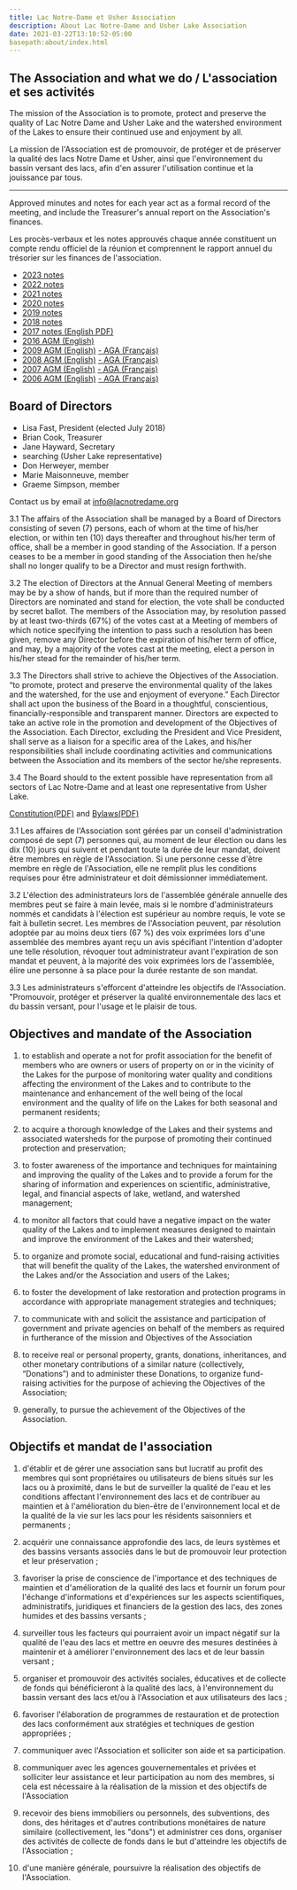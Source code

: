 ```yaml
---
title: Lac Notre-Dame et Usher Association
description: About Lac Notre-Dame and Usher Lake Association
date: 2021-03-22T13:10:52-05:00
basepath:about/index.html
---
```


## The Association and what we do / L'association et ses activités

The mission of the Association is to promote, protect and preserve the quality of Lac Notre Dame and Usher Lake and the watershed environment of the Lakes to ensure their continued use and enjoyment by all.

La mission de l'Association est de promouvoir, de protéger et de préserver la qualité des lacs Notre Dame et Usher, ainsi que l'environnement du bassin versant des lacs, afin d'en assurer l'utilisation continue et la jouissance par tous.

***

Approved minutes and notes for each year act as a formal record of the meeting, and include the Treasurer's annual report on the Association's finances.

Les procès-verbaux et les notes approuvés chaque année constituent un compte rendu officiel de la réunion et comprennent le rapport annuel du trésorier sur les finances de l'association.

* [2023 notes](2023BoardReport/)
* [2022 notes](2022BoardReport/)
* [2021 notes](2021BoardReport/)
* [2020 notes](2020BoardReport/)
* [2019 notes](2019BoardReport/)
* [2018 notes](2018BoardReport/)
* [2017 notes (English PDF)](/assets/docs/minutes/AGM_Minutes_2017.pdf)
* [2016 AGM (English)](/assets/docs/minutes/AGM_Minutes_2016.pdf)
* [2009 AGM (English)](/assets/docs/minutes/AGM_Minutes_2009.pdf) [- AGA (Français)](/assets/docs/minutes/fr/AGA_proces_2009.pdf)
* [2008 AGM (English)](/assets/docs/minutes/AGM_Minutes_2008.pdf) [- AGA (Français)](/assets/docs/minutes/fr/AGA_proces_2008.pdf)
* [2007 AGM (English)](/assets/docs/minutes/AGM_Minutes_2007.pdf) [- AGA (Français)](/assets/docs/minutes/fr/AGA_proces_2007.pdf)
* [2006 AGM (English)](/assets/docs/minutes/AGM_Minutes_2006.pdf) [- AGA (Français)](/assets/docs/minutes/fr/AGA_proces_2006.pdf)

## Board of Directors

* Lisa Fast, President (elected July 2018)
* Brian Cook, Treasurer
* Jane Hayward, Secretary
* searching (Usher Lake representative)
* Don Herweyer, member
* Marie Maisonneuve, member
* Graeme Simpson, member

Contact us by email at info@lacnotredame.org

3.1 The affairs of the Association shall be managed by a Board of Directors consisting of seven (7) persons, each of whom at the time of his/her election, or within ten (10) days thereafter and throughout his/her term of office, shall be a member in good standing of the Association.  If a person ceases to be a member in good standing of the Association then he/she shall no longer qualify to be a Director and must resign forthwith.

3.2 The election of Directors at the Annual General Meeting of members may be by a show of hands, but if more than the required number of Directors are nominated and stand for election, the vote shall be conducted by secret ballot. The members of the Association may, by resolution passed by at least two-thirds (67%) of the votes cast at a Meeting of members of which notice specifying the intention to pass such a resolution has been given, remove any Director before the expiration of his/her term of office, and may, by a majority of the votes cast at the meeting, elect a person in his/her stead for the remainder of his/her term.

3.3 The Directors shall strive to achieve the Objectives of the Association.  
“to promote, protect and preserve the environmental quality of the lakes and the watershed, for the use and enjoyment of everyone.”
Each Director shall act upon the business of the Board in a thoughtful, conscientious, financially-responsible and transparent manner. Directors are expected to take an active role in the promotion and development of the Objectives of the Association.  Each Director, excluding the President and Vice President, shall serve as a liaison for a specific area of the Lakes, and his/her responsibilities shall include coordinating activities and communications between the Association and its members of the sector he/she represents.

3.4 The Board should to the extent possible have representation from all sectors of Lac Notre-Dame and at least one representative from Usher Lake.

[Constitution(PDF)](/assets/docs/Association_Constitution.pdf) and [Bylaws(PDF)](/assets/docs/Association_By-Laws_en.pdf)

3.1 Les affaires de l'Association sont gérées par un conseil d'administration composé de sept (7) personnes qui, au moment de leur élection ou dans les dix (10) jours qui suivent et pendant toute la durée de leur mandat, doivent être membres en règle de l'Association.  Si une personne cesse d'être membre en règle de l'Association, elle ne remplit plus les conditions requises pour être administrateur et doit démissionner immédiatement.

3.2 L'élection des administrateurs lors de l'assemblée générale annuelle des membres peut se faire à main levée, mais si le nombre d'administrateurs nommés et candidats à l'élection est supérieur au nombre requis, le vote se fait à bulletin secret. Les membres de l'Association peuvent, par résolution adoptée par au moins deux tiers (67 %) des voix exprimées lors d'une assemblée des membres ayant reçu un avis spécifiant l'intention d'adopter une telle résolution, révoquer tout administrateur avant l'expiration de son mandat et peuvent, à la majorité des voix exprimées lors de l'assemblée, élire une personne à sa place pour la durée restante de son mandat.

3.3 Les administrateurs s'efforcent d'atteindre les objectifs de l'Association.  
"Promouvoir, protéger et préserver la qualité environnementale des lacs et du bassin versant, pour l'usage et le plaisir de tous.

## Objectives and mandate of the Association

1. to establish and operate a not for profit association for the benefit of members who are owners or users of property on or in the vicinity of the Lakes for the purpose of monitoring water quality and conditions affecting the environment of the Lakes and to contribute to the maintenance and enhancement of the well being of the local environment and the quality of life on the Lakes for both seasonal and permanent residents;

2. to acquire a thorough knowledge of the Lakes and their systems and associated watersheds for the purpose of promoting their continued protection and preservation;

3. to foster awareness of the importance and techniques for maintaining and improving the quality of the Lakes and to provide a forum for the sharing of information and experiences on scientific, administrative, legal, and financial aspects of lake, wetland, and watershed management;

4. to monitor all factors that could have a negative impact on the water quality of the Lakes and to implement measures designed to maintain and improve the environment of the Lakes and their watershed;

5. to organize and promote social, educational and fund-raising activities that will benefit the quality of the Lakes, the watershed environment of the Lakes and/or the Association and users of the Lakes;

6. to foster the development of lake restoration and protection programs in accordance with appropriate management strategies and techniques;

7. to communicate with and solicit the assistance and participation of government and private agencies on behalf of the members as required in furtherance of the mission and Objectives of the Association

8. to receive real or personal property, grants, donations, inheritances, and other monetary contributions of a similar nature (collectively, “Donations”) and to administer these Donations, to organize fund-raising activities for the purpose of achieving the Objectives of the Association;

9. generally, to pursue the achievement of the Objectives of the Association.

## Objectifs et mandat de l'association

1. d'établir et de gérer une association sans but lucratif au profit des membres qui sont propriétaires ou utilisateurs de biens situés sur les lacs ou à proximité, dans le but de surveiller la qualité de l'eau et les conditions affectant l'environnement des lacs et de contribuer au maintien et à l'amélioration du bien-être de l'environnement local et de la qualité de la vie sur les lacs pour les résidents saisonniers et permanents ;

2. acquérir une connaissance approfondie des lacs, de leurs systèmes et des bassins versants associés dans le but de promouvoir leur protection et leur préservation ;

3. favoriser la prise de conscience de l'importance et des techniques de maintien et d'amélioration de la qualité des lacs et fournir un forum pour l'échange d'informations et d'expériences sur les aspects scientifiques, administratifs, juridiques et financiers de la gestion des lacs, des zones humides et des bassins versants ;

4. surveiller tous les facteurs qui pourraient avoir un impact négatif sur la qualité de l'eau des lacs et mettre en oeuvre des mesures destinées à maintenir et à améliorer l'environnement des lacs et de leur bassin versant ;

5. organiser et promouvoir des activités sociales, éducatives et de collecte de fonds qui bénéficieront à la qualité des lacs, à l'environnement du bassin versant des lacs et/ou à l'Association et aux utilisateurs des lacs ;

6. favoriser l'élaboration de programmes de restauration et de protection des lacs conformément aux stratégies et techniques de gestion appropriées ;

7. communiquer avec l'Association et solliciter son aide et sa participation.

7. communiquer avec les agences gouvernementales et privées et solliciter leur assistance et leur participation au nom des membres, si cela est nécessaire à la réalisation de la mission et des objectifs de l'Association

8. recevoir des biens immobiliers ou personnels, des subventions, des dons, des héritages et d'autres contributions monétaires de nature similaire (collectivement, les "dons") et administrer ces dons, organiser des activités de collecte de fonds dans le but d'atteindre les objectifs de l'Association ;

9. d'une manière générale, poursuivre la réalisation des objectifs de l'Association.